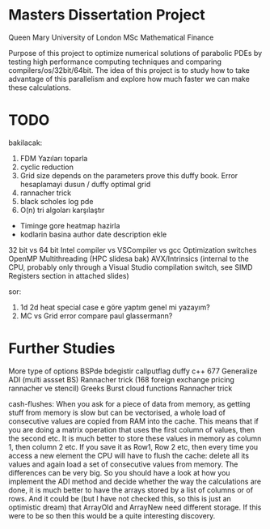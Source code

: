 # Masters Dissertation Project #
Queen Mary University of London
MSc Mathematical Finance

Purpose of this project to optimize numerical solutions of parabolic PDEs by testing high performance computing techniques and comparing compilers/os/32bit/64bit.
The idea of this project is to study how to take advantage of this parallelism and explore how much faster we can make these calculations.

# TODO #
bakilacak:
1) FDM Yazıları toparla
2) cyclic reduction
3) Grid size depends on the parameters prove this duffy book. Error hesaplamayi dusun / duffy optimal grid
4) rannacher trick
5) black scholes log pde
6) O(n) tri algoları karşılaştır

* Timinge gore heatmap hazirla
* kodlarin basina author date description ekle

32 bit vs 64  bit
Intel compiler vs VSCompiler vs gcc
Optimization switches
OpenMP
Multithreading (HPC slidesa bak)
AVX/Intrinsics  (internal to the CPU, probably only through a Visual Studio compilation switch, see SIMD Registers section in attached slides) 


sor:
1) 1d 2d heat special case e göre yaptım genel mi yazayım?
2) MC vs Grid error compare paul glassermann?




# Further Studies #
More type of options BSPde bdegistir callputflag duffy c++ 677 
Generalize ADI (multi assset BS)
Rannacher trick (168 foreign exchange pricing rannacher ve stencil)
Greeks
Burst cloud functions
Rannacher trick


cash-flushes: When you ask for a piece of data from memory, as getting stuff from memory is slow but can be vectorised, a whole load of consecutive values are copied from RAM into the cache. This means that if you are doing a matrix operation that uses the first column of values, then the second etc. It is much better to store these values in memory as column 1, then column 2 etc. If you save it as Row1, Row 2 etc, then every time you access a new element the CPU will have to flush the cache: delete all its values and again load a set of consecutive values from memory. The differences can be very big. So you should have a look at how you implement the ADI method and decide whether the way the calculations are done, it is much better to have the arrays stored by a list of columns or of rows. And it could be (but I have not checked this, so this is just an optimistic dream) that ArrayOld and ArrayNew need different storage. If this were to be so then this would be a quite interesting discovery.